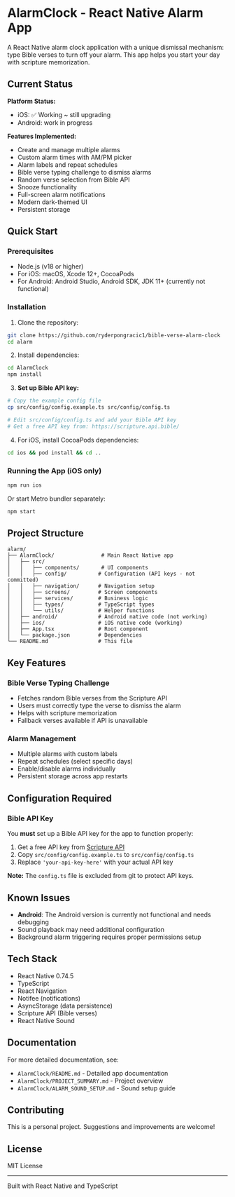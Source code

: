 # AlarmClock - React Native Alarm App

A React Native alarm clock application with a unique dismissal mechanism: type Bible verses to turn off your alarm. This app helps you start your day with scripture memorization.

## Current Status

**Platform Status:**
- iOS: ✅ Working ~ still upgrading
- Android: work in progress

**Features Implemented:**
- Create and manage multiple alarms
- Custom alarm times with AM/PM picker
- Alarm labels and repeat schedules
- Bible verse typing challenge to dismiss alarms
- Random verse selection from Bible API
- Snooze functionality
- Full-screen alarm notifications
- Modern dark-themed UI
- Persistent storage

## Quick Start

### Prerequisites

- Node.js (v18 or higher)
- For iOS: macOS, Xcode 12+, CocoaPods
- For Android: Android Studio, Android SDK, JDK 11+ (currently not functional)

### Installation

1. Clone the repository:
```bash
git clone https://github.com/ryderpongracic1/bible-verse-alarm-clock
cd alarm
```

2. Install dependencies:
```bash
cd AlarmClock
npm install
```

3. **Set up Bible API key:**
```bash
# Copy the example config file
cp src/config/config.example.ts src/config/config.ts

# Edit src/config/config.ts and add your Bible API key
# Get a free API key from: https://scripture.api.bible/
```

4. For iOS, install CocoaPods dependencies:
```bash
cd ios && pod install && cd ..
```

### Running the App (iOS only)

```bash
npm run ios
```

Or start Metro bundler separately:
```bash
npm start
```

## Project Structure

```
alarm/
├── AlarmClock/               # Main React Native app
│   ├── src/
│   │   ├── components/       # UI components
│   │   ├── config/          # Configuration (API keys - not committed)
│   │   ├── navigation/      # Navigation setup
│   │   ├── screens/         # Screen components
│   │   ├── services/        # Business logic
│   │   ├── types/           # TypeScript types
│   │   └── utils/           # Helper functions
│   ├── android/             # Android native code (not working)
│   ├── ios/                 # iOS native code (working)
│   ├── App.tsx              # Root component
│   └── package.json         # Dependencies
└── README.md                # This file
```

## Key Features

### Bible Verse Typing Challenge
- Fetches random Bible verses from the Scripture API
- Users must correctly type the verse to dismiss the alarm
- Helps with scripture memorization
- Fallback verses available if API is unavailable

### Alarm Management
- Multiple alarms with custom labels
- Repeat schedules (select specific days)
- Enable/disable alarms individually
- Persistent storage across app restarts

## Configuration Required

### Bible API Key
You **must** set up a Bible API key for the app to function properly:

1. Get a free API key from [Scripture API](https://scripture.api.bible/)
2. Copy `src/config/config.example.ts` to `src/config/config.ts`
3. Replace `'your-api-key-here'` with your actual API key

**Note:** The `config.ts` file is excluded from git to protect API keys.

## Known Issues

- **Android**: The Android version is currently not functional and needs debugging
- Sound playback may need additional configuration
- Background alarm triggering requires proper permissions setup

## Tech Stack

- React Native 0.74.5
- TypeScript
- React Navigation
- Notifee (notifications)
- AsyncStorage (data persistence)
- Scripture API (Bible verses)
- React Native Sound

## Documentation

For more detailed documentation, see:
- `AlarmClock/README.md` - Detailed app documentation
- `AlarmClock/PROJECT_SUMMARY.md` - Project overview
- `AlarmClock/ALARM_SOUND_SETUP.md` - Sound setup guide

## Contributing

This is a personal project. Suggestions and improvements are welcome!

## License

MIT License

---

Built with React Native and TypeScript
